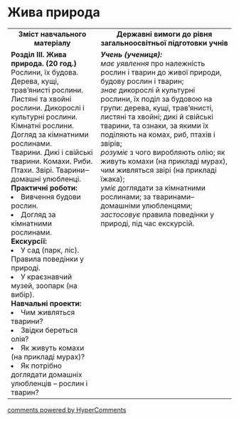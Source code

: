 <div id="hypercomments_widget" class="js-hypercomments-widget invisible"></div>

Жива природа
=============================================

<table>
  <tr>
    <td width="40%" align="center"><b>Зміст навчального матеріалу<b></td>
    <td width="60%" align="center"><b>Державні вимоги до рівня загальноосвітньої підготовки учнів</b></td>
  </tr>
  <tr>
    <td width="40%" style="vertical-align:top !important;">
    <b>Розділ III. Жива природа. (20 год.)</b><br>
    Рослини, їх будова. Дерева, кущі, трав’янисті рослини. Листяні та хвойні рослини. Дикорослі і культурні рослини. Кімнатні рослини. Догляд за кімнатними рослинами.<br>
    Тварини. Дикі і свійські тварини. Комахи. Риби. Птахи. Звірі. Тварини‒домашні улюбленці.<br>
    <b>Практичні роботи:</b>
    <li>
    Вивчення будови рослин.
    </li>
    <li>
    Догляд за кімнатними рослинами.
    </li>
    </ul>
    <b>Екскурсії:</b>
    <li>
    У сад (парк, ліс). Правила поведінки у природі.
    </li>
    <li>
    У краєзнавчий музей, зоопарк (на вибір).
    </li>
    <b>Навчальні проекти:</b>
    <li>
    Чим живляться тварини?
    </li>
    <li>
    Звідки береться олія?
    </li>
    <li>
    Як живуть комахи (на прикладі мурах)?
    </li>
    <li>
    Як потрібно доглядати домашніх улюбленців – рослин і тварин?
    </li>
    </td>
    <td width="60%" style="vertical-align:top !important;">
    <i><b>Учень (учениця):</b></i><br>
  	<i>має уявлення</i> про належність рослин і тварин до живої природи, будову рослин і тварин;<br>
    <i>знає</i> дикорослі й культурні рослини, їх поділ за будовою на групи: дерева, кущі, трав’янисті, листяні та хвойні; дикі й свійські тварини, та ознаки, за якими їх поділяють на комах, риб, птахів і звірів;<br>
    <i>розуміє</i> з чого виробляють олію; як живуть комахи (на прикладі мурах), чим живляться звірі (на прикладі їжака);<br>
    <i>уміє</i> доглядати за кімнатними рослинами; за тваринами–домашніми улюбленцями;<br>
    <i>застосовує</i> правила поведінки у природі, під час екскурсій.<br>
	</td>
  </tr>
</table>

<div class="js-hypercomments-container">
<a href="http://hypercomments.com" class="hc-link" title="comments widget">comments powered by HyperComments</a>
</div>